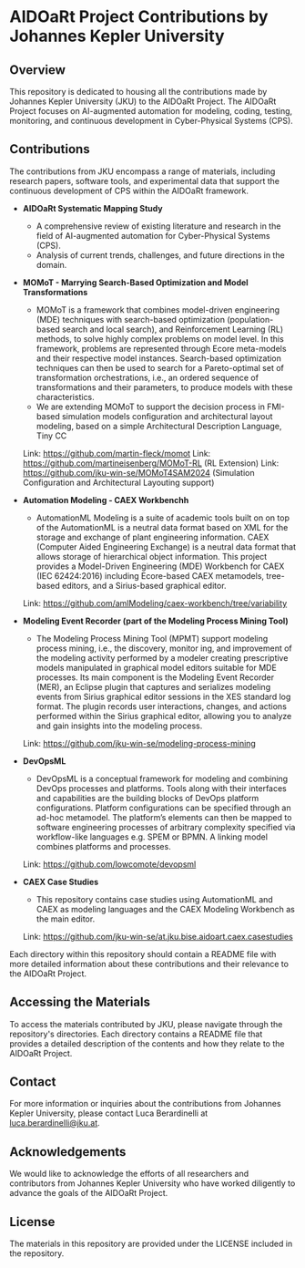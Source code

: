 # AIDOaRt Project Contributions by Johannes Kepler University

## Overview

This repository is dedicated to housing all the contributions made by Johannes Kepler University (JKU) to the AIDOaRt Project. The AIDOaRt Project focuses on AI-augmented automation for modeling, coding, testing, monitoring, and continuous development in Cyber-Physical Systems (CPS).

## Contributions

The contributions from JKU encompass a range of materials, including research papers, software tools, and experimental data that support the continuous development of CPS within the AIDOaRt framework.

- **AIDOaRt Systematic Mapping Study**
  - A comprehensive review of existing literature and research in the field of AI-augmented automation for Cyber-Physical Systems (CPS).
  - Analysis of current trends, challenges, and future directions in the domain.

- **MOMoT - Marrying Search-Based Optimization and Model Transformations**
  - MOMoT is a framework that combines model-driven engineering (MDE) techniques with search-based optimization (population-based search and local search), and Reinforcement Learning (RL) methods, to solve highly complex problems on model level. In this framework, problems are represented through Ecore meta-models and their respective model instances. Search-based optimization techniques can then be used to search for a Pareto-optimal set of transformation orchestrations, i.e., an ordered sequence of transformations and their parameters, to produce models with these characteristics.
  - We are extending MOMoT to support the decision process in FMI-based simulation models configuration and architectural layout modeling, based on a simple Architectural Description Language, Tiny CC

  Link: https://github.com/martin-fleck/momot
  Link: https://github.com/martineisenberg/MOMoT-RL (RL Extension)
  Link: https://github.com/jku-win-se/MOMoT4SAM2024 (Simulation Configuration and Architectural Layouting support)

- **Automation Modeling - CAEX Workbenchh**
  - AutomationML Modeling is a suite of academic tools built on on top of the AutomationML is a neutral data format based on XML for the storage and exchange of plant engineering information. CAEX (Computer Aided Engineering Exchange) is a neutral data format that allows storage of hierarchical object information. This project provides a Model-Driven Engineering (MDE) Workbench for CAEX (IEC 62424:2016) including Ecore-based CAEX metamodels, tree-based editors, and a Sirius-based graphical editor.

  Link: https://github.com/amlModeling/caex-workbench/tree/variability


- **Modeling Event Recorder (part of the Modeling Process Mining Tool)**
  - The Modeling Process Mining Tool (MPMT) support modeling process mining, i.e., the discovery, monitor ing, and improvement of the modeling activity performed by a modeler creating prescriptive models manipulated in graphical model editors suitable for MDE processes. Its main component is the Modeling Event Recorder (MER), an Eclipse plugin that captures and serializes modeling events from Sirius graphical editor sessions in the XES standard log format. The plugin records user interactions, changes, and actions performed within the Sirius graphical editor, allowing you to analyze and gain insights into the modeling process.

  Link: https://github.com/jku-win-se/modeling-process-mining

- **DevOpsML**
  - DevOpsML is a conceptual framework for modeling and combining DevOps processes and platforms. Tools along with their interfaces and capabilities are the building blocks of DevOps platform configurations. Platform configurations can be specified through an ad-hoc metamodel. The platform’s elements can then be mapped to software engineering processes of arbitrary complexity specified via workflow-like languages e.g. SPEM or BPMN. A linking model combines platforms and processes.

  Link: https://github.com/lowcomote/devopsml 

- **CAEX Case Studies**
  - This repository contains case studies using  AutomationML and CAEX as modeling languages and the CAEX Modeling Workbench as the main editor.

  Link: https://github.com/jku-win-se/at.jku.bise.aidoart.caex.casestudies

Each directory within this repository should contain a README file with more detailed information about these contributions and their relevance to the AIDOaRt Project.

## Accessing the Materials

To access the materials contributed by JKU, please navigate through the repository's directories. Each directory contains a README file that provides a detailed description of the contents and how they relate to the AIDOaRt Project.

## Contact

For more information or inquiries about the contributions from Johannes Kepler University, please contact Luca Berardinelli at luca.berardinelli@jku.at.

## Acknowledgements

We would like to acknowledge the efforts of all researchers and contributors from Johannes Kepler University who have worked diligently to advance the goals of the AIDOaRt Project.

## License

The materials in this repository are provided under the LICENSE included in the repository.
